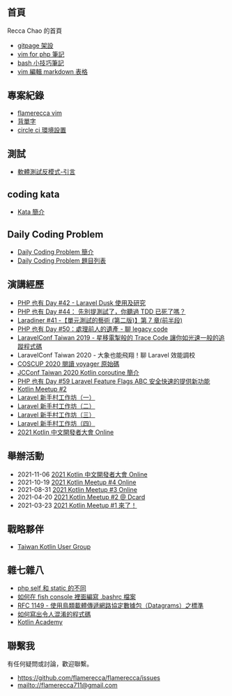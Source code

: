 ## 首頁 

Recca Chao 的首頁

* [gitpage 架設](gitpage-howto.md)
* [vim for php 筆記](php-vim.md)
* [bash 小技巧筆記](bash-tips.md)
* [vim 編輯 markdown 表格](vim-table.md)

## 專案紀錄
* [flamerecca vim](flamerecca-vim.md)
* [背單字](beiDanTz.md)
* [circle ci 環境設置](circleci.md)

## 測試
* [軟體測試反模式-引言](anti-pattern/intro.md)

## coding kata

* [Kata 簡介](kata/index.md)

## Daily Coding Problem
* [Daily Coding Problem 簡介](daily-coding-problem/index.md)
* [Daily Coding Problem 題目列表](daily-coding-problem/all.md)

## 演講經歷
* [PHP 也有 Day #42 - Laravel Dusk 使用及研究](https://community.laravel-dojo.com/phptheday/2019-01-15)
* [PHP 也有 Day #44： 先別提測試了，你聽過 TDD 已死了嗎？](https://community.laravel-dojo.com/phptheday/2019-04-16)
* [Laradiner #41 -【單元測試的藝術 (第二版)】第 7 章(前半段)](https://community.laravel-dojo.com/laradiner/2019-10-22)
* [PHP 也有 Day #50：處理前人的遺產 - 聊 legacy code](https://community.laravel-dojo.com/phptheday/2019-11-26)
* [LaravelConf Taiwan 2019 - 星移電掣般的 Trace Code 讓你如光速一般的追蹤程式碼
](https://www.youtube.com/watch?v=nvAlBpbFNNs&ab_channel=LaravelConfTaiwan)
* LaravelConf Taiwan 2020 - 大象也能飛翔！聊 Laravel 效能調校
* [COSCUP 2020 閱讀 voyager 原始碼](https://www.youtube.com/watch?v=5GmoWRwvokY&vl=en&ab_channel=COSCUP%E9%96%8B%E6%BA%90%E4%BA%BA%E5%B9%B4%E6%9C%83)
* [JCConf Taiwan 2020 Kotlin coroutine 簡介](https://jcconf.tw/2020/)
* [PHP 也有 Day #59 Laravel Feature Flags ABC 安全快速的提供新功能](https://events.laravel-dojo.com/events/13-php-%E4%B9%9F%E6%9C%89-day-59)
* [Kotlin Meetup #2](https://www.facebook.com/events/793159571303586/)
* [Laravel 新手村工作坊（一）](https://events.laravel-dojo.com/events/18/)
* [Laravel 新手村工作坊（二）](https://events.laravel-dojo.com/events/20/)
* [Laravel 新手村工作坊（三）](https://events.laravel-dojo.com/events/21/)
* [Laravel 新手村工作坊（四）](https://events.laravel-dojo.com/events/25/)
* [2021 Kotlin 中文開發者大會 Online](https://taiwan-kotlin-user-group.github.io/mini-conf-2021/)

## 舉辦活動
* 2021-11-06 [2021 Kotlin 中文開發者大會 Online](https://taiwan-kotlin-user-group.github.io/mini-conf-2021/)
* 2021-10-19 [2021 Kotlin Meetup #4 Online](https://www.facebook.com/events/4392745437499911/)
* 2021-08-31 [2021 Kotlin Meetup #3 Online](https://www.facebook.com/events/1264189300692421/)
* 2021-04-20 [2021 Kotlin Meetup #2 @ Dcard](https://www.facebook.com/events/793159571303586/)
* 2021-03-23 [2021 Kotlin Meetup #1 來了！](https://www.facebook.com/events/480898682916368/)

## 戰略夥伴

* [Taiwan Kotlin User Group](https://taiwan-kotlin-user-group.github.io/)

## 雜七雜八
* [php self 和 static 的不同](php-static.md)
* [如何在 fish console 裡面編寫 .bashrc 檔案](fishshell-bashrc.md)
* [RFC 1149 - 使用鳥類載體傳遞網路協定數據包（Datagrams）之標準](RFC-1149.md)
* [如何寫出令人混淆的程式碼](unmaintainable-code.md)
* [Kotlin Academy](http://kotlin.academy/)

## 聯繫我

有任何疑問或討論，歡迎聯繫。

* <https://github.com/flamerecca/flamerecca/issues>
* <mailto://flamerecca711@gmail.com>
